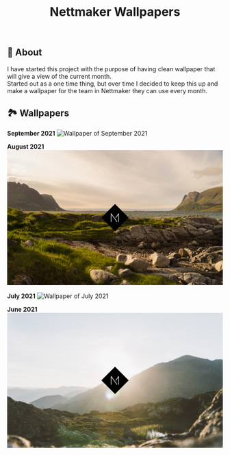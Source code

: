 <h1 align="center">Nettmaker Wallpapers</h1>

<br/>

## 🎯 About

I have started this project with the purpose of having clean wallpaper that will give a view of the current month.<br/>
Started out as a one time thing, but over time I decided to keep this up and make a wallpaper for the team in Nettmaker they can use every month. 
<br/>

## 🏞 Wallpapers

**September 2021**
![Wallpaper of September 2021](https://github.com/nettmaker-lasse/wallpapers/blob/main/September%202021/September%20-%202021%20-%20landscape.jpg?raw=true)
<br/>

**August 2021**
![Wallpaper of August 2021](https://github.com/nettmaker-lasse/wallpapers/blob/main/August%202021/August%201%20-%202021%20-%20landscape.jpg?raw=true)
<br/>

**July 2021**
![Wallpaper of July 2021](https://github.com/nettmaker-lasse/wallpapers/blob/main/July%202021/July%20-%202021%20-%20landscape.jpg?raw=true)
<br/>

**June 2021**
![Wallpaper of June 2021](https://github.com/nettmaker-lasse/wallpapers/blob/main/June%202021/June%20-%202021%20-%20landscape.jpg?raw=true)
<br/>
